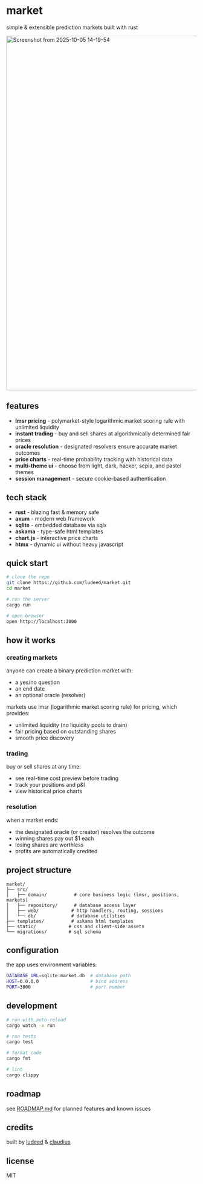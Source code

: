 # market

simple & extensible prediction markets built with rust

<img width="907" height="938" alt="Screenshot from 2025-10-05 14-19-54" src="https://github.com/user-attachments/assets/94d51cf6-eed3-4ef5-9509-bd1070b88d94" />

## features

- **lmsr pricing** - polymarket-style logarithmic market scoring rule with unlimited liquidity
- **instant trading** - buy and sell shares at algorithmically determined fair prices
- **oracle resolution** - designated resolvers ensure accurate market outcomes
- **price charts** - real-time probability tracking with historical data
- **multi-theme ui** - choose from light, dark, hacker, sepia, and pastel themes
- **session management** - secure cookie-based authentication

## tech stack

- **rust** - blazing fast & memory safe
- **axum** - modern web framework
- **sqlite** - embedded database via sqlx
- **askama** - type-safe html templates
- **chart.js** - interactive price charts
- **htmx** - dynamic ui without heavy javascript

## quick start

```bash
# clone the repo
git clone https://github.com/ludeed/market.git
cd market

# run the server
cargo run

# open browser
open http://localhost:3000
```

## how it works

### creating markets

anyone can create a binary prediction market with:
- a yes/no question
- an end date
- an optional oracle (resolver)

markets use lmsr (logarithmic market scoring rule) for pricing, which provides:
- unlimited liquidity (no liquidity pools to drain)
- fair pricing based on outstanding shares
- smooth price discovery

### trading

buy or sell shares at any time:
- see real-time cost preview before trading
- track your positions and p&l
- view historical price charts

### resolution

when a market ends:
- the designated oracle (or creator) resolves the outcome
- winning shares pay out $1 each
- losing shares are worthless
- profits are automatically credited

## project structure

```
market/
├── src/
│   ├── domain/          # core business logic (lmsr, positions, markets)
│   ├── repository/      # database access layer
│   ├── web/            # http handlers, routing, sessions
│   └── db/             # database utilities
├── templates/          # askama html templates
├── static/            # css and client-side assets
└── migrations/        # sql schema
```

## configuration

the app uses environment variables:

```bash
DATABASE_URL=sqlite:market.db  # database path
HOST=0.0.0.0                   # bind address
PORT=3000                      # port number
```

## development

```bash
# run with auto-reload
cargo watch -x run

# run tests
cargo test

# format code
cargo fmt

# lint
cargo clippy
```

## roadmap

see [ROADMAP.md](ROADMAP.md) for planned features and known issues

## credits

built by [ludeed](https://github.com/ludeed) & [claudius](https://claude.ai)

## license

MIT
